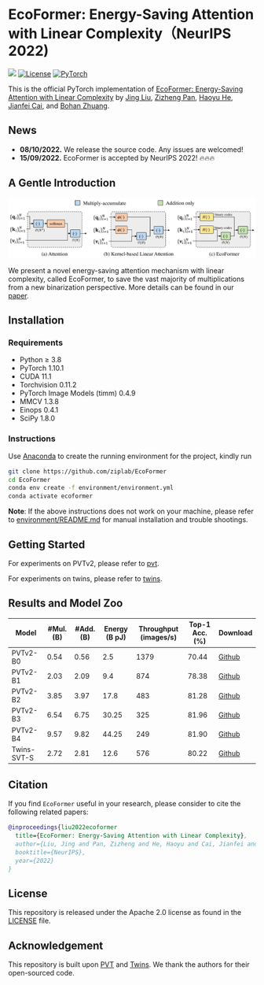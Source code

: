 # EcoFormer: Energy-Saving Attention with Linear Complexity（NeurIPS 2022)
<a href="https://arxiv.org/abs/2209.09004"><img src="https://img.shields.io/badge/arXiv-2209.09004-b31b1b.svg" height=22.5></a> 
[![License](https://img.shields.io/badge/License-Apache_2.0-blue.svg)](https://opensource.org/licenses/Apache-2.0) 
<a href="https://pytorch.org/get-started/locally/"><img alt="PyTorch" src="https://img.shields.io/badge/PyTorch-ee4c2c?logo=pytorch&logoColor=white"></a>

This is the official PyTorch implementation of [EcoFormer: Energy-Saving Attention with Linear Complexity](https://arxiv.org/abs/2209.09004) by [Jing Liu](https://scholar.google.com/citations?user=-lHaZH4AAAAJ&hl=en), [Zizheng Pan](https://scholar.google.com.au/citations?user=w_VMopoAAAAJ&hl=en), [Haoyu He](https://scholar.google.com.au/citations?user=aU1zMhUAAAAJ&hl=en), [Jianfei Cai](https://scholar.google.com/citations?user=N6czCoUAAAAJ&hl=en), and [Bohan Zhuang](https://scholar.google.com.au/citations?user=DFuDBBwAAAAJ).

## News

- **08/10/2022.** We release the source code. Any issues are welcomed!
- **15/09/2022.** EcoFormer is accepted by NeurIPS 2022! 🔥🔥🔥

## A Gentle Introduction
![EcoFormer](framework.png)

We present a novel energy-saving attention mechanism with linear complexity, called EcoFormer, to save the vast majority of multiplications from a new binarization perspective. More details can be found in our [paper](https://arxiv.org/abs/2209.09004).

## Installation

### Requirements

- Python ≥ 3.8
- PyTorch 1.10.1
- CUDA 11.1
- Torchvision 0.11.2
- PyTorch Image Models (timm) 0.4.9
- MMCV 1.3.8
- Einops 0.4.1
- SciPy 1.8.0

### Instructions

Use [Anaconda](https://www.anaconda.com) to create the running environment for the project, kindly run

```bash
git clone https://github.com/ziplab/EcoFormer
cd EcoFormer
conda env create -f environment/environment.yml
conda activate ecoformer
```

**Note**: If the above instructions does not work on your machine, please refer to [environment/README.md](./environment/README.md) for manual installation and trouble shootings.

## Getting Started

For experiments on PVTv2, please refer to [pvt](./pvt).

For experiments on twins, please refer to [twins](./twins).

## Results and Model Zoo

| Model       | #Mul. (B) | #Add. (B) | Energy (B pJ) | Throughput (images/s) | Top-1 Acc. (%) | Download   |
| ----------- | --------- | --------- | ------------- | --------------------- | -------------- | ---------- |
| PVTv2-B0    | 0.54      | 0.56      | 2.5           | 1379                  | 70.44          | [Github]() |
| PVTv2-B1    | 2.03      | 2.09      | 9.4           | 874                   | 78.38          | [Github]() |
| PVTv2-B2    | 3.85      | 3.97      | 17.8          | 483                   | 81.28          | [Github]() |
| PVTv2-B3    | 6.54      | 6.75      | 30.25         | 325                   | 81.96          | [Github]() |
| PVTv2-B4    | 9.57      | 9.82      | 44.25         | 249                   | 81.90          | [Github]() |
| Twins-SVT-S | 2.72      | 2.81      | 12.6          | 576                   | 80.22          | [Github]() |

## Citation
If you find ``EcoFormer`` useful in your research, please consider to cite the following related papers:

```BibTeX
@inproceedings{liu2022ecoformer
  title={EcoFormer: Energy-Saving Attention with Linear Complexity},
  author={Liu, Jing and Pan, Zizheng and He, Haoyu and Cai, Jianfei and Zhuang, Bohan},
  booktitle={NeurIPS},
  year={2022}
}
```

## License

This repository is released under the Apache 2.0 license as found in the [LICENSE](./LICENSE) file.

## Acknowledgement

This repository is built upon [PVT](https://github.com/whai362/PVT) and [Twins](https://github.com/Meituan-AutoML/Twins). We thank the authors for their open-sourced code.
